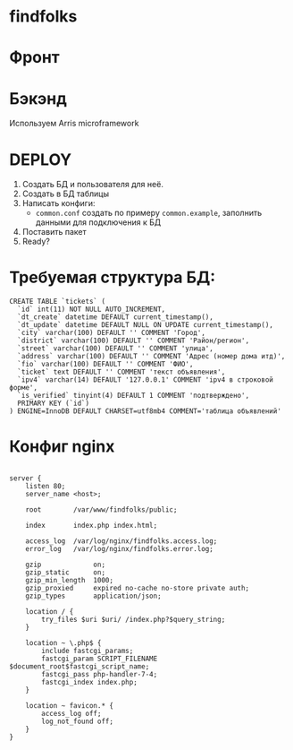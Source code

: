 # findfolks

# Фронт

# Бэкэнд

Используем Arris microframework 

# DEPLOY

1. Создать БД и пользователя для неё.
2. Создать в БД таблицы
3. Написать конфиги:
    - `common.conf` создать по примеру `common.example`, заполнить данными для подключения к БД
4. Поставить пакет
5. Ready?
 

# Требуемая структура БД:

```
CREATE TABLE `tickets` (
  `id` int(11) NOT NULL AUTO_INCREMENT,
  `dt_create` datetime DEFAULT current_timestamp(),
  `dt_update` datetime DEFAULT NULL ON UPDATE current_timestamp(),
  `city` varchar(100) DEFAULT '' COMMENT 'Город',
  `district` varchar(100) DEFAULT '' COMMENT 'Район/регион',
  `street` varchar(100) DEFAULT '' COMMENT 'улица',
  `address` varchar(100) DEFAULT '' COMMENT 'Адрес (номер дома итд)',
  `fio` varchar(100) DEFAULT '' COMMENT 'ФИО',
  `ticket` text DEFAULT '' COMMENT 'текст объявления',
  `ipv4` varchar(14) DEFAULT '127.0.0.1' COMMENT 'ipv4 в строковой форме',
  `is_verified` tinyint(4) DEFAULT 1 COMMENT 'подтверждено',
  PRIMARY KEY (`id`)
) ENGINE=InnoDB DEFAULT CHARSET=utf8mb4 COMMENT='таблица объявлений'
```

# Конфиг nginx

```

server {
    listen 80; 
    server_name <host>;

    root        /var/www/findfolks/public;

    index       index.php index.html;

    access_log  /var/log/nginx/findfolks.access.log;
    error_log   /var/log/nginx/findfolks.error.log;

    gzip             on;
    gzip_static      on;
    gzip_min_length  1000;
    gzip_proxied     expired no-cache no-store private auth;
    gzip_types       application/json;

    location / {
        try_files $uri $uri/ /index.php?$query_string;
    }

    location ~ \.php$ {
        include fastcgi_params;
        fastcgi_param SCRIPT_FILENAME $document_root$fastcgi_script_name;
        fastcgi_pass php-handler-7-4;
        fastcgi_index index.php;
    }

    location ~ favicon.* {
        access_log off;
        log_not_found off;
    }
}
```







